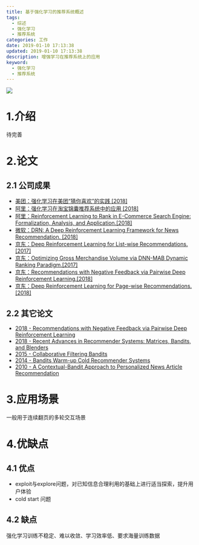 ```yaml
---
title: 基于强化学习的推荐系统概述
tags:
  - 综述
  - 强化学习
  - 推荐系统
categories: 工作
date: 2019-01-10 17:13:38
updated: 2019-01-10 17:13:38
description: 增强学习在推荐系统上的应用
keyword: 
  - 强化学习
  - 推荐系统
---
```


![](https://ws1.sinaimg.cn/large/006tNc79ly1fz1mmtg4iij30xc0fkju1.jpg)

<!-- more -->

# 1.介绍

待完善



# 2.论文

## 2.1 公司成果

- [美团：强化学习在美团“猜你喜欢”的实践 [2018] ](https://tech.meituan.com/reinforcement_learning_in_mt_recommend_system.html)
- [阿里：强化学习在淘宝锦囊推荐系统中的应用 [2018]](https://link.zhihu.com/?target=http%3A//techforum-img.cn-hangzhou.oss-pub.aliyun-inc.com/1517812754285/reinforcement_learning.pdf)
- [阿里：Reinforcement Learning to Rank in E-Commerce Search Engine: Formalization, Analysis, and Application.[2018]](https://arxiv.org/abs/1803.00710) 
- [微软：DRN: A Deep Reinforcement Learning Framework for News Recommendation. [2018]](http://www.personal.psu.edu/~gjz5038/paper/www2018_reinforceRec/www2018_reinforceRec.pdf)
- [京东：Deep Reinforcement Learning for List-wise Recommendations. [2017]](https://arxiv.org/abs/1801.00209)
- [京东：Optimizing Gross Merchandise Volume via DNN-MAB Dynamic Ranking Paradigm.[2017]](https://arxiv.org/abs/1708.03993)
- [京东：Recommendations with Negative Feedback via Pairwise Deep Reinforcement Learning.[2018] ](https://arxiv.org/abs/1802.06501)
- [京东：Deep Reinforcement Learning for Page-wise Recommendations. [2018]](https://arxiv.org/abs/1805.02343)



## 2.2 其它论文

- [2018 - Recommendations with Negative Feedback via Pairwise Deep Reinforcement Learning](https://arxiv.org/abs/1802.06501)
- [2018 - Recent Advances in Recommender Systems: Matrices, Bandits, and Blenders](https://openproceedings.org/2018/conf/edbt/georgiakoutrika.pdf)
- [2015 - Collaborative Filtering Bandits](https://arxiv.org/abs/1502.03473)
- [2014 - Bandits Warm-up Cold Recommender Systems](https://arxiv.org/abs/1407.2806)
- [2010 - A Contextual-Bandit Approach to Personalized News Article Recommendation](https://arxiv.org/abs/1003.0146)



# 3.应用场景

一般用于连续翻页的多轮交互场景

# 4.优缺点

## 4.1 优点

- exploit与explore问题，对已知信息合理利用的基础上进行适当探索，提升用户体验
- cold start 问题

## 4.2 缺点

强化学习训练不稳定、难以收敛、学习效率低、要求海量训练数据